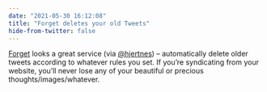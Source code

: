 ```yaml
---
date: "2021-05-30 16:12:08"
title: "Forget deletes your old Tweets"
hide-from-twitter: false
---
```


[Forget](https://forget.codl.fr/) looks a great service (via [@hjertnes](http://micro.blog/hjertnes)) – automatically delete older tweets according to whatever rules you set. If you’re syndicating from your website, you’ll never lose any of your beautiful or precious thoughts/images/whatever.
